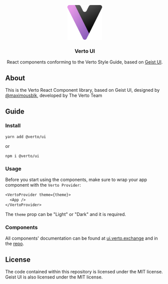 <p align="center">
  <a href="https://verto.exchange">
    <img src="https://raw.githubusercontent.com/useverto/design/master/logo/logo_light.svg" alt="Verto logo (light version)" width="110" />
  </a>

  <h3 align="center">Verto UI</h3>

  <p align="center">
    React components conforming to the Verto Style Guide, based on <a href="https://geist-ui.dev">Geist UI</a>.
  </p>
</p>

## About

This is the Verto React Component library, based on Geist UI, designed by [@maximousblk](https://github.com/maximousblk), developed by The Verto Team

## Guide

### Install

```
yarn add @verto/ui
```

or

```
npm i @verto/ui
```

### Usage

Before you start using the components, make sure to wrap your app component with the `Verto Provider`:

```tsx
<VertoProvider theme={theme}>
  <App />
</VertoProvider>
```

The `theme` prop can be "Light" or "Dark" and it is required.

### Components

All components' documentation can be found at [ui.verto.exchange](https://ui.verto.exchange) and in the [repo](https://github.com/useverto/ui/blob/main/test/src/App.tsx).

## License

The code contained within this repository is licensed under the MIT license. Geist UI is also licensed under the MIT license.
